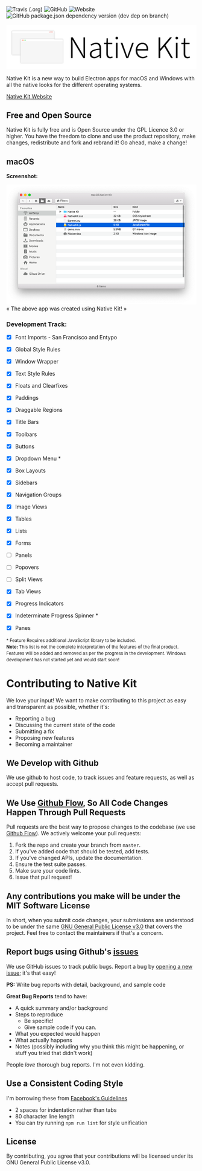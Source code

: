 ![Travis (.org)](https://img.shields.io/travis/luciferreeves/nativekit?style=for-the-badge) ![GitHub](https://img.shields.io/github/license/luciferreeves/nativekit?style=for-the-badge) ![Website](https://img.shields.io/website?down_message=Offline&style=for-the-badge&up_message=NativeKit.co&url=https%3A%2F%2Fwww.nativekit.co) ![GitHub package.json dependency version (dev dep on branch)](https://img.shields.io/github/package-json/dependency-version/luciferreeves/nativekit/dev/electron?label=Requires%20Electron&logo=electron&logoColor=white&style=for-the-badge)
<br><br>
![Native Kit Banner](./banner/NativeKitBannerWhite.png) 


Native Kit is a new way to build Electron apps for macOS and Windows with all the native looks for the different operating systems.

[Native Kit Website](https://www.nativekit.co)

## Free and Open Source
Native Kit is fully free and is Open Source under the GPL Licence 3.0 or higher. You have the freedom to clone and use the product repository, make changes, redistribute and fork and rebrand it! Go ahead, make a change!

## macOS

**Screenshot:**

![macOS Screenshot](./banner/screenshot_macOS.png)
« The above app was created using Native Kit! »

<h3>Development Track:</h3>

- [x] Font Imports - San Francisco and Entypo
- [x] Global Style Rules
- [x] Window Wrapper
- [x] Text Style Rules
- [x] Floats and Clearfixes
- [x] Paddings
- [x] Draggable Regions
- [x] Title Bars
- [x] Toolbars
- [x] Buttons
- [x] Dropdown Menu *
- [x] Box Layouts
- [x] Sidebars
- [x] Navigation Groups
- [x] Image Views
- [x] Tables
- [x] Lists
- [x] Forms
- [ ] Panels
- [ ] Popovers
- [ ] Split Views
- [x] Tab Views
- [x] Progress Indicators
- [x] Indeterminate Progress Spinner *
- [x] Panes


<small>* Feature Requires additional JavaScript library to be included.</small>
<br>
<small><b>Note: </b>This list is not the complete interpretation of the features of the final product. Features will be added and removed as per the progress in the development. Windows development has not started yet and would start soon!</small>

# Contributing to Native Kit
We love your input! We want to make contributing to this project as easy and transparent as possible, whether it's:

- Reporting a bug
- Discussing the current state of the code
- Submitting a fix
- Proposing new features
- Becoming a maintainer

## We Develop with Github
We use github to host code, to track issues and feature requests, as well as accept pull requests.

## We Use [Github Flow](https://guides.github.com/introduction/flow/index.html), So All Code Changes Happen Through Pull Requests
Pull requests are the best way to propose changes to the codebase (we use [Github Flow](https://guides.github.com/introduction/flow/index.html)). We actively welcome your pull requests:

1. Fork the repo and create your branch from `master`.
2. If you've added code that should be tested, add tests.
3. If you've changed APIs, update the documentation.
4. Ensure the test suite passes.
5. Make sure your code lints.
6. Issue that pull request!

## Any contributions you make will be under the MIT Software License
In short, when you submit code changes, your submissions are understood to be under the same [GNU General Public License v3.0](https://choosealicense.com/licenses/gpl-3.0/) that covers the project. Feel free to contact the maintainers if that's a concern.

## Report bugs using Github's [issues](https://github.com/luciferreeves/nativekit/issues)
We use GitHub issues to track public bugs. Report a bug by [opening a new issue](https://github.com/luciferreeves/nativekit/issues/new); it's that easy!

**PS:** Write bug reports with detail, background, and sample code

**Great Bug Reports** tend to have:

- A quick summary and/or background
- Steps to reproduce
  - Be specific!
  - Give sample code if you can. 
- What you expected would happen
- What actually happens
- Notes (possibly including why you think this might be happening, or stuff you tried that didn't work)

People *love* thorough bug reports. I'm not even kidding.

## Use a Consistent Coding Style
I'm borrowing these from [Facebook's Guidelines](https://github.com/facebook/draft-js/blob/a9316a723f9e918afde44dea68b5f9f39b7d9b00/CONTRIBUTING.md)

* 2 spaces for indentation rather than tabs
* 80 character line length
* You can try running `npm run lint` for style unification

## License
By contributing, you agree that your contributions will be licensed under its GNU General Public License v3.0.

